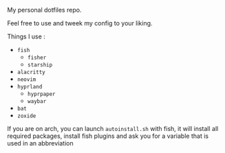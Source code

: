My personal dotfiles repo.

Feel free to use and tweek my config to your liking.

Things I use : 
- `fish` 
  - `fisher`
  - `starship`
- `alacritty`
- `neovim`
- `hyprland`
  - `hyprpaper`
  - `waybar`
- `bat`
- `zoxide`

If you are on arch, you can launch `autoinstall.sh` with fish, it will install all required packages, install fish plugins and ask you for a variable that is used in an abbreviation 
